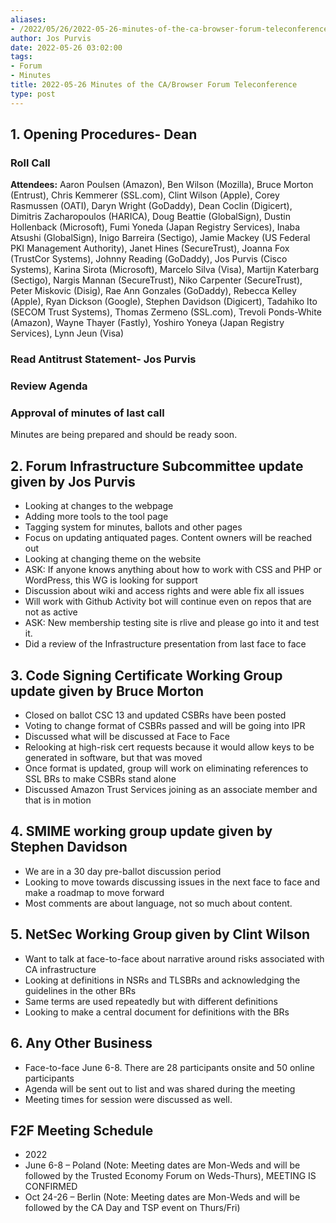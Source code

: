 ```yaml
---
aliases:
- /2022/05/26/2022-05-26-minutes-of-the-ca-browser-forum-teleconference/
author: Jos Purvis
date: 2022-05-26 03:02:00
tags:
- Forum
- Minutes
title: 2022-05-26 Minutes of the CA/Browser Forum Teleconference
type: post
---
```


## 1. Opening Procedures- Dean

### Roll Call

**Attendees:** Aaron Poulsen (Amazon), Ben Wilson (Mozilla), Bruce Morton (Entrust), Chris Kemmerer (SSL.com), Clint Wilson (Apple), Corey Rasmussen (OATI), Daryn Wright (GoDaddy), Dean Coclin (Digicert), Dimitris Zacharopoulos (HARICA), Doug Beattie (GlobalSign), Dustin Hollenback (Microsoft), Fumi Yoneda (Japan Registry Services), Inaba Atsushi (GlobalSign), Inigo Barreira (Sectigo), Jamie Mackey (US Federal PKI Management Authority), Janet Hines (SecureTrust), Joanna Fox (TrustCor Systems), Johnny Reading (GoDaddy), Jos Purvis (Cisco Systems), Karina Sirota (Microsoft), Marcelo Silva (Visa), Martijn Katerbarg (Sectigo), Nargis Mannan (SecureTrust), Niko Carpenter (SecureTrust), Peter Miskovic (Disig), Rae Ann Gonzales (GoDaddy), Rebecca Kelley (Apple), Ryan Dickson (Google), Stephen Davidson (Digicert), Tadahiko Ito (SECOM Trust Systems), Thomas Zermeno (SSL.com), Trevoli Ponds-White (Amazon), Wayne Thayer (Fastly), Yoshiro Yoneya (Japan Registry Services), Lynn Jeun (Visa)

### Read Antitrust Statement- Jos Purvis

### Review Agenda

### Approval of minutes of last call

Minutes are being prepared and should be ready soon.

## 2. Forum Infrastructure Subcommittee update given by Jos Purvis

- Looking at changes to the webpage
- Adding more tools to the tool page
- Tagging system for minutes, ballots and other pages
- Focus on updating antiquated pages. Content owners will be reached out
- Looking at changing theme on the website
- ASK: If anyone knows anything about how to work with CSS and PHP or WordPress, this WG is looking for support
- Discussion about wiki and access rights and were able fix all issues
- Will work with Github Activity bot will continue even on repos that are not as active
- ASK: New membership testing site is rlive and please go into it and test it.
- Did a review of the Infrastructure presentation from last face to face

## 3. Code Signing Certificate Working Group update given by Bruce Morton

- Closed on ballot CSC 13 and updated CSBRs have been posted
- Voting to change format of CSBRs passed and will be going into IPR
- Discussed what will be discussed at Face to Face
- Relooking at high-risk cert requests because it would allow keys to be generated in software, but that was moved
- Once format is updated, group will work on eliminating references to SSL BRs to make CSBRs stand alone
- Discussed Amazon Trust Services joining as an associate member and that is in motion

## 4. SMIME working group update given by Stephen Davidson

- We are in a 30 day pre-ballot discussion period
- Looking to move towards discussing issues in the next face to face and make a roadmap to move forward
- Most comments are about language, not so much about content.

## 5. NetSec Working Group given by Clint Wilson

- Want to talk at face-to-face about narrative around risks associated with CA infrastructure
- Looking at definitions in NSRs and TLSBRs and acknowledging the guidelines in the other BRs
- Same terms are used repeatedly but with different definitions
- Looking to make a central document for definitions with the BRs

## 6. Any Other Business

- Face-to-face June 6-8. There are 28 participants onsite and 50 online participants
- Agenda will be sent out to list and was shared during the meeting
- Meeting times for session were discussed as well.

## F2F Meeting Schedule

- 2022
- June 6-8 – Poland (Note: Meeting dates are Mon-Weds and will be
  followed by the Trusted Economy Forum on Weds-Thurs), MEETING IS CONFIRMED
- Oct 24-26 – Berlin (Note: Meeting dates are Mon-Weds and will be
  followed by the CA Day and TSP event on Thurs/Fri)